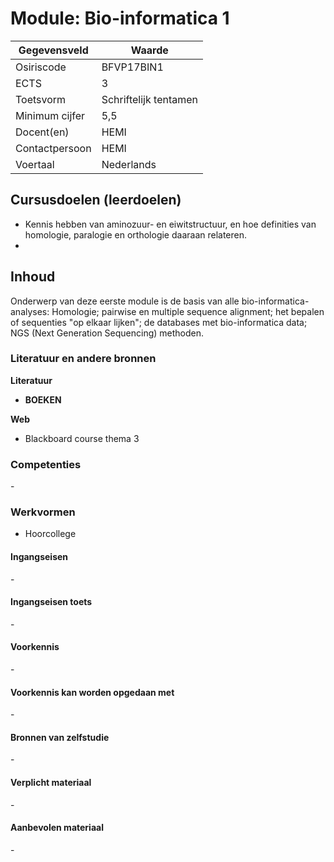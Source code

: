 # Module: Bio-informatica 1

| Gegevensveld  | Waarde |
| ------------- | ------------- |
| Osiriscode  | BFVP17BIN1  |
| ECTS  | 3 |
| Toetsvorm  | Schriftelijk tentamen |
| Minimum cijfer  | 5,5 |
| Docent(en)  | HEMI |
| Contactpersoon  | HEMI |
| Voertaal  | Nederlands |

## Cursusdoelen (leerdoelen)

- Kennis hebben van aminozuur- en eiwitstructuur, en hoe definities van homologie, paralogie en orthologie daaraan relateren.
- 
## Inhoud

Onderwerp van deze eerste module is de basis van alle bio-informatica-analyses: Homologie; pairwise en multiple sequence alignment; het bepalen of sequenties "op elkaar lijken"; de databases met bio-informatica data; NGS (Next Generation Sequencing) methoden.

### Literatuur en andere bronnen

**Literatuur**
- __BOEKEN__

**Web**
- Blackboard course thema 3

### Competenties
\-

### Werkvormen  
- Hoorcollege

#### Ingangseisen 
\- 

#### Ingangseisen toets
\- 

#### Voorkennis
\-

#### Voorkennis kan worden opgedaan met
\-

#### Bronnen van zelfstudie
\-

#### Verplicht materiaal
\-

#### Aanbevolen materiaal
\-

